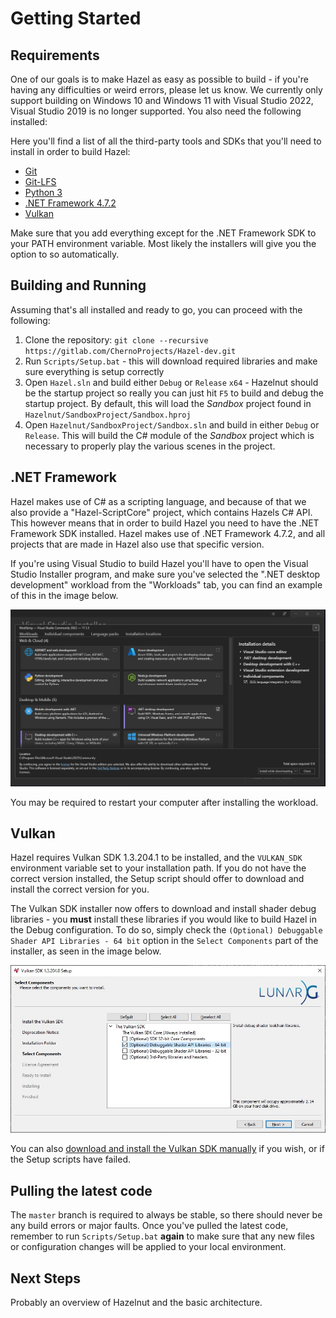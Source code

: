 # Getting Started
 
## Requirements
One of our goals is to make Hazel as easy as possible to build - if you're having any difficulties or weird errors, please let us know. We currently only support building on Windows 10 and Windows 11 with Visual Studio 2022, Visual Studio 2019 is no longer supported. You also need the following installed:

Here you'll find a list of all the third-party tools and SDKs that you'll need to install in order to build Hazel:
 - [Git](https://git-scm.com/downloads)
 - [Git-LFS](https://git-lfs.github.com/)
 - [Python 3](https://www.python.org/downloads/)
 - [.NET Framework 4.7.2](#net-framework)
 - [Vulkan](#vulkan)

Make sure that you add everything except for the .NET Framework SDK to your PATH environment variable. Most likely the installers will give you the option to so automatically.

## Building and Running
Assuming that's all installed and ready to go, you can proceed with the following:

1. Clone the repository: `git clone --recursive https://gitlab.com/ChernoProjects/Hazel-dev.git`
2. Run `Scripts/Setup.bat` - this will download required libraries and make sure everything is setup correctly
3. Open `Hazel.sln` and build either `Debug` or `Release` `x64` - Hazelnut should be the startup project so really you can just hit `F5` to build and debug the startup project. By default, this will load the _Sandbox_ project found in `Hazelnut/SandboxProject/Sandbox.hproj`
4. Open `Hazelnut/SandboxProject/Sandbox.sln` and build in either `Debug` or `Release`. This will build the C# module of the _Sandbox_ project which is necessary to properly play the various scenes in the project.

## .NET Framework
Hazel makes use of C# as a scripting language, and because of that we also provide a "Hazel-ScriptCore" project, which contains Hazels C# API. This however means that in order to build Hazel you need to have the .NET Framework SDK installed. Hazel makes use of .NET Framework 4.7.2, and all projects that are made in Hazel also use that specific version.

If you're using Visual Studio to build Hazel you'll have to open the Visual Studio Installer program, and make sure you've selected the ".NET desktop development" workload from the "Workloads" tab, you can find an example of this in the image below.

![DotNETSDKInstallation](res/NETFrameworkWorkload.jpg)

You may be required to restart your computer after installing the workload.

## Vulkan
Hazel requires Vulkan SDK 1.3.204.1 to be installed, and the `VULKAN_SDK` environment variable set to your installation path. If you do not have the correct version installed, the Setup script should offer to download and install the correct version for you.

The Vulkan SDK installer now offers to download and install shader debug libraries - you **must** install these libraries if you would like to build Hazel in the Debug configuration. To do so, simply check the `(Optional) Debuggable Shader API Libraries - 64 bit` option in the `Select Components` part of the installer, as seen in the image below.

![VulkanSDKInstaller](res/GettingStarted_VulkanDebugLibs.jpg)

You can also [download and install the Vulkan SDK manually](https://sdk.lunarg.com/sdk/download/1.3.204.1/windows/VulkanSDK-1.3.204.1-Installer.exe) if you wish, or if the Setup scripts have failed.

## Pulling the latest code
The `master` branch is required to always be stable, so there should never be any build errors or major faults. Once you've pulled the latest code, remember to run `Scripts/Setup.bat` **again** to make sure that any new files or configuration changes will be applied to your local environment.


## Next Steps
Probably an overview of Hazelnut and the basic architecture.
